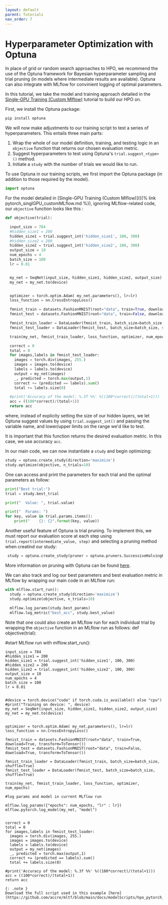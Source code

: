 ```yaml
---
layout: default
parent: Tutorials
nav_order: 7
---
```


Hyperparameter Optimization with Optuna
======================
In place of grid or random search approaches to HPO, we recommend the use of the Optuna framework for Bayesian hyperparameter sampling and trial pruning (in models where intermediate results are available). Optuna can also integrate with MLflow for convinient logging of optimal parameters.

In this tutorial, we take the model and training approach detailed in the [Single-GPU Training (Custom Mlflow)](https://docs.mltf.vu/tutorials/pytorch_singlGPU_customMLflow.html) tutorial to build our HPO on.

First, we install the Optuna package:
```bash
pip install optuna
```

We will now make adjustments to our training script to test a series of hyperparameters. This entails three main parts:
1. Wrap the whole of our model definition, training, and testing logic in an `objective` function that returns our chosen evaluation metric.
2. Suggest hyperparameters to test using Optuna's `trial.suggest_<type>()` method.
3. Initiate a `study` with the number of trials we would like to run. 

To use Optuna in our training scripts, we first import the Optuna package (in addition to those required by the model).
```python
import optuna
``` 
For the model detailed in [Single-GPU Training (Custom Mlflow)](({% link pytorch_singlGPU_customMLflow.md %}), ignoring MLflow-related code, our `objective` function looks like this :

```python
def objective(trial):

  input_size = 784
  #hidden_size1 = 200
  hidden_size1 = trial.suggest_int('hidden_size1', 100, 300)
  #hidden_size2 = 200
  hidden_size2 = trial.suggest_int('hidden_size2', 100, 300)
  output_size = 10
  num_epochs = 4
  batch_size = 100
  lr = 0.01


  my_net = SeqNet(input_size, hidden_size1, hidden_size2, output_size)
  my_net = my_net.to(device)


  optimizer = torch.optim.Adam( my_net.parameters(), lr=lr)
  loss_function = nn.CrossEntropyLoss()

  fmnist_train = datasets.FashionMNIST(root="data", train=True, download=True, transform=ToTensor())
  fmnist_test = datasets.FashionMNIST(root="data", train=False, download=True, transform=ToTensor())

  fmnist_train_loader = DataLoader(fmnist_train, batch_size=batch_size, shuffle=True)
  fmnist_test_loader = DataLoader(fmnist_test, batch_size=batch_size, shuffle=True)

  train(my_net, fmnist_train_loader, loss_function, optimizer, num_epochs)

  correct = 0
  total = 0
  for images,labels in fmnist_test_loader:
    images = torch.div(images, 255.)
    images = images.to(device)
    labels = labels.to(device)
    output = my_net(images)
    _, predicted = torch.max(output,1)
    correct += (predicted == labels).sum()
    total += labels.size(0)

  #print('Accuracy of the model: %.3f %%' %((100*correct)/(total+1)))
  acc = ((100*correct)/(total+1))
  return acc
```
where, instead of explicity setting the size of our hidden layers, we let Optuna suggest values by using `trial.suggest_int()` and passing the variable name, and lower/upper limits on the range we'd like to test.

It is important that this function returns the desired evaluation metric. In this case, we use accuracy `acc`.

In our main code, we can now instantiate a `study` and begin optimizing:
```python
study = optuna.create_study(direction='maximize')
study.optimize(objective, n_trials=10)
```

One can access and print the parameters for each trial and the optimal parameters as follow:
```python
print("Best trial:")
trial = study.best_trial

print("  Value: ", trial.value)

print("  Params: ")
for key, value in trial.params.items():
    print("    {}: {}".format(key, value))
``` 

Another useful feature of Optuna is trial pruning. To implement this, we must report our evaluation score at each step using `trial.report(intermediate_value, step)` and selecting a pruning method when creatind our study:
```python
 study = optuna.create_study(pruner = optuna.pruners.SuccessiveHalvingPruner(), direction= "maximize") 
```
More information on pruning with Optuna can be found [here](https://optuna.readthedocs.io/en/v2.0.0/tutorial/pruning.html).

We can also track and log our best parameters and best evaluation metric in MLflow by wrapping our main code in an MLflow run:
```python
with mlflow.start_run():
  study = optuna.create_study(direction='maximize')
  study.optimize(objective, n_trials=10)
 
  mlflow.log_params(study.best_params)
  mlflow.log_metric("best_acc", study.best_value)
```
Note that one could also create an MLflow run for each individual trial by wrapping the `objective` function in an MLflow run as follows:
def objective(trial):

  #start MLflow run
  with mlflow.start_run():

    input_size = 784
    #hidden_size1 = 200
    hidden_size1 = trial.suggest_int('hidden_size1', 100, 300)
    #hidden_size2 = 200
    hidden_size2 = trial.suggest_int('hidden_size2', 100, 300)
    output_size = 10
    num_epochs = 4
    batch_size = 100
    lr = 0.01


    #device = torch.device("cuda" if torch.cuda.is_available() else "cpu")
    #print("Training on device: ", device)
    my_net = SeqNet(input_size, hidden_size1, hidden_size2, output_size)
    my_net = my_net.to(device)


    optimizer = torch.optim.Adam( my_net.parameters(), lr=lr)
    loss_function = nn.CrossEntropyLoss()

    fmnist_train = datasets.FashionMNIST(root="data", train=True, download=True, transform=ToTensor())
    fmnist_test = datasets.FashionMNIST(root="data", train=False, download=True, transform=ToTensor())

    fmnist_train_loader = DataLoader(fmnist_train, batch_size=batch_size, shuffle=True)
    fmnist_test_loader = DataLoader(fmnist_test, batch_size=batch_size, shuffle=True)

    train(my_net, fmnist_train_loader, loss_function, optimizer, num_epochs)

    #log params and model in current MLflow run

    mlflow.log_params({"epochs": num_epochs, "lr" : lr})
    mlflow.pytorch.log_model(my_net, "model")


    correct = 0
    total = 0
    for images,labels in fmnist_test_loader:
      images = torch.div(images, 255.)
      images = images.to(device)
      labels = labels.to(device)
      output = my_net(images)
      _, predicted = torch.max(output,1)
      correct += (predicted == labels).sum()
      total += labels.size(0)

    #print('Accuracy of the model: %.3f %%' %((100*correct)/(total+1)))
    acc = ((100*correct)/(total+1))
    return acc
```
{: .note }
Download the full script used in this example [here](https://github.com/accre/mltf/blob/main/docs/modelScripts/hpo_pytorch_singlegpu.py)

